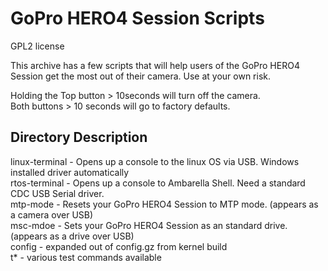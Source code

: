 <h1>GoPro HERO4 Session Scripts</h1>
GPL2 license
<p>This archive has a few scripts that will help users of the GoPro HERO4 Session get the most out of their camera. Use at your own risk.</p> 
Holding the Top button > 10seconds will turn off the camera. <br />
Both buttons > 10 seconds will go to factory defaults.<br />

<h2>Directory Description</h2>
  linux-terminal - Opens up a console to the linux OS via USB. Windows installed driver automatically<br />
  rtos-terminal - Opens up a console to Ambarella Shell. Need a standard CDC USB Serial driver.<br />
  mtp-mode - Resets your GoPro HERO4 Session to MTP mode. (appears as a camera over USB)<br />
  msc-mdoe - Sets your GoPro HERO4 Session as an standard drive. (appears as a drive over USB)<br />
  config - expanded out of config.gz from kernel build<br />
  t* - various test commands available<br />

